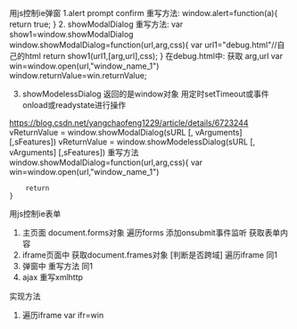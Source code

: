 用js控制ie弹窗
1.alert prompt confirm
    重写方法:
    window.alert=function(a){
      return true;
    }
2. showModalDialog
    重写方法:
    var  show1=window.showModalDialog
    window.showModalDialog=function(url,arg,css){
        var url1="debug.html"//自己的html
        return show1(url1,[arg,url],css);
    }
    在debug.html中:
    获取 arg,url
    var win=window.open(url,"window_name_1")
    window.returnValue=win.returnValue;
    
    
3. showModelessDialog
    返回的是window对象
    用定时setTimeout或事件onload或readystate进行操作
    
https://blog.csdn.net/yangchaofeng1229/article/details/6723244
    vReturnValue = window.showModalDialog(sURL [, vArguments] [,sFeatures])
    vReturnValue = window.showModelessDialog(sURL [, vArguments] [,sFeatures])
    重写方法
    window.showModalDialog=function(url,arg,css){
        var win=window.open(url,"window_name_1")
        
        return 
    }
    
    
    
用js控制ie表单
1. 主页面
    document.forms对象
    遍历forms
    添加onsubmit事件监听
    获取表单内容
2. iframe页面中
    获取document.frames对象
    [判断是否跨域]
    遍历iframe
    同1
3. 弹窗中
    重写方法
    同1
4. ajax
    重写xmlhttp
	

实现方法
1. 遍历iframe
	var ifr=win